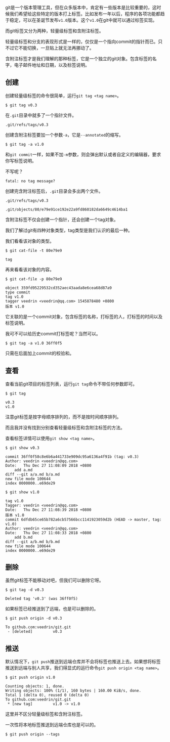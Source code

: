 git是一个版本管理工具，但在众多版本中，肯定有一些版本是比较重要的，这时候我们希望给这些特定的版本打上标签。比如发布一年以后，程序的各项功能都趋于稳定，可以在圣诞节发布`v1.0`版本。这个`v1.0`在git中就可以通过标签实现。

而git标签又分为两种，轻量级标签和含附注标签。

轻量级标签和分支的表现形式是一样的，仅仅是一个指向commit的指针而已。只不过它不能切换，一旦贴上就无法再挪动了。

含附注标签才是我们理解的那种标签，它是一个独立的git对象。包含标签的名字，电子邮件地址和日期，以及标签说明。

## 创建

创建轻量级标签的命令很简单，运行`git tag <tag name>`。

```
$ git tag v0.3
```

在`.git`目录中就多了一个指针文件。

```
.git/refs/tags/v0.3
```

创建含附注标签要加一个参数`-a`，它是`--annotated`的缩写。

```
$ git tag -a v1.0
```

和`git commit`一样，如果不加`-m`参数，则会弹出默认或者自定义的编辑器，要求你写标签说明。

不写呢？

```
fatal: no tag message?
```

创建完含附注标签后，`.git`目录会多出两个文件。

```
.git/refs/tags/v0.3
```

```
.git/objects/80/e79e91ce192e22a9fd860182da6649c4614ba1
```

含附注标签不仅会创建一个指针，还会创建一个tag对象。

我们了解过git有四种对象类型，tag类型是我们认识的最后一种。

我们看看该对象的类型。

```
$ git cat-file -t 80e79e9

tag
```

再来看看该对象的内容。

```
$ git cat-file -p 80e79e9

object 359fd95229532cd352aec43aada8e6cea68d87a9
type commit
tag v1.0
tagger veedrin <veedrin@qq.com> 1545878480 +0800
版本 v1.0
```

它关联的是一个commit对象，包含标签的名称，打标签的人，打标签的时间以及标签说明。

我可不可以给历史commit打标签呢？当然可以。

```
$ git tag -a v1.0 36ff0f5
```

只需在后面加上commit的校验和。

## 查看

查看当前git项目的标签列表，运行`git tag`命令不带任何参数即可。

```
$ git tag

v0.3
v1.0
```

注意git标签是按字母顺序排列的，而不是按时间顺序排列。

而且我并没有找到分别查看轻量级标签和含附注标签的方法。

查看标签详情可以使用`git show <tag name>`。

```
$ git show v0.3

commit 36ff0f58c8e6b6a441733e909dc95a6136a4f91b (tag: v0.3)
Author: veedrin <veedrin@qq.com>
Date:   Thu Dec 27 11:08:09 2018 +0800
    add a.md
diff --git a/a.md b/a.md
new file mode 100644
index 0000000..e69de29
```

```
$ git show v1.0

tag v1.0
Tagger: veedrin <veedrin@qq.com>
Date:   Thu Dec 27 11:08:39 2018 +0800
版本 v1.0
commit 6dfdb65ce65b782a6cb57566bcc1141923059d2b (HEAD -> master, tag: v1.0)
Author: veedrin <veedrin@qq.com>
Date:   Thu Dec 27 11:08:33 2018 +0800
    add b.md
diff --git a/b.md b/b.md
new file mode 100644
index 0000000..e69de29
```

## 删除

虽然git标签不能移动对吧，但我们可以删除它呀。

```
$ git tag -d v0.3

Deleted tag 'v0.3' (was 36ff0f5)
```

如果标签已经推送到了远端，也是可以删除的。

```
$ git push origin -d v0.3

To github.com:veedrin/git.git
 - [deleted]         v0.3
```

## 推送

默认情况下，`git push`推送到远端仓库并不会将标签也推送上去。如果想将标签推送到远端与别人共享，我们得显式的运行命令`git push origin <tag name>`。

```
$ git push origin v1.0

Counting objects: 1, done.
Writing objects: 100% (1/1), 160 bytes | 160.00 KiB/s, done.
Total 1 (delta 0), reused 0 (delta 0)
To github.com:veedrin/git.git
 * [new tag]         v1.0 -> v1.0
```

这里并不区分轻量级标签和含附注标签。

一次性将本地标签推送到远端仓库也是可以的。

```
$ git push origin --tags
```

